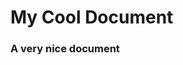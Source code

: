 <!-- GENERATED DOCUMENT DO NOT EDIT! -->
<!-- prettier-ignore-start -->
<!-- markdownlint-disable -->

# My Cool Document #

### A very nice document ###

<!-- markdownlint-restore -->
<!-- prettier-ignore-end -->
<!-- GENERATED DOCUMENT DO NOT EDIT! -->
